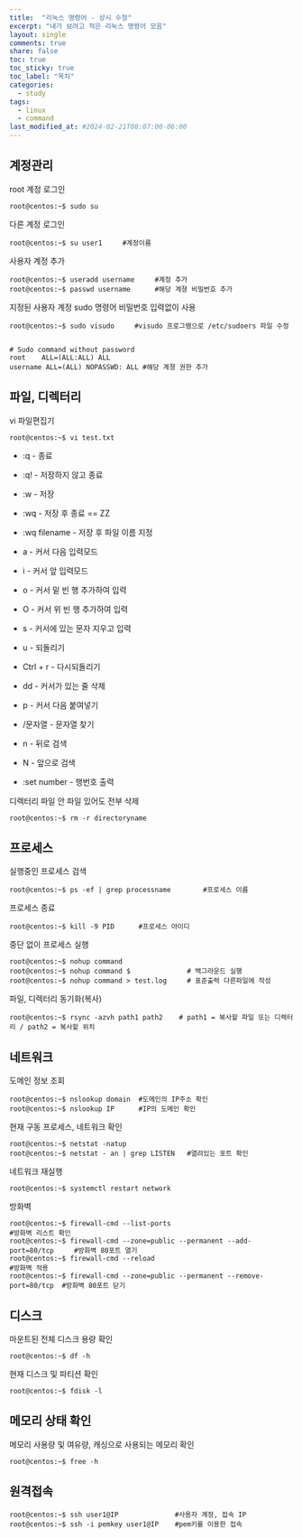 ```yaml
---
title:  "리눅스 명령어 - 상시 수정"
excerpt: "내가 보려고 적은 리눅스 명령어 모음"
layout: single
comments: true
share: false
toc: true
toc_sticky: true
toc_label: "목차"
categories:
  - study
tags:
  - linux
  - command
last_modified_at: #2024-02-21T08:07:00-06:00
---
```


## 계정관리
root 계정 로그인
```console
root@centos:~$ sudo su
```
다른 계정 로그인
```console
root@centos:~$ su user1     #계정이름
```
사용자 계정 추가
```console
root@centos:~$ useradd username     #계정 추가
root@centos:~$ passwd username      #해당 계졍 비밀번호 추가
```
지정된 사용자 계정 sudo 명령어 비밀번호 입력없이 사용
```console
root@centos:~$ sudo visudo     #visudo 프로그램으로 /etc/sudoers 파일 수정


# Sudo command without password
root    ALL=(ALL:ALL) ALL
username ALL=(ALL) NOPASSWD: ALL #해당 계졍 권한 추가
```



## 파일, 디렉터리
vi 파일편집기
```console
root@centos:~$ vi test.txt
```
* :q    - 종료
* :q!   - 저장하지 않고 종료
* :w    - 저장
* :wq   - 저장 후 종료 == ZZ
* :wq filename   - 저장 후 파일 이름 지정

* a     - 커서 다음 입력모드
* i     - 커서 앞 입력모드
* o     - 커서 밑 빈 행 추가하여 입력
* O     - 커서 위 빈 행 추가하여 입력
* s     - 커서에 있는 문자 지우고 입력

* u     - 되돌리기
* Ctrl + r  - 다시되돌리기

* dd    - 커서가 있는 줄 삭제
* p     - 커서 다음 붙여넣기

* /문자열 - 문자열 찾기
* n     - 뒤로 검색
* N     - 앞으로 검색

* :set number   - 행번호 출력

디렉터리 파일 안 파일 있어도 전부 삭제
```console
root@centos:~$ rm -r directoryname  
```

## 프로세스
실행중인 프로세스 검색
```console
root@centos:~$ ps -ef | grep processname        #프로세스 이름
```
프로세스 종료
```console
root@centos:~$ kill -9 PID      #프로세스 아이디
```
중단 없이 프로세스 실행
```console
root@centos:~$ nohup command
root@centos:~$ nohup command $              # 백그라운드 실행
root@centos:~$ nohup command > test.log     # 표준출력 다른파일에 작성
```
파일, 디렉터리 동기화(복사)
```console
root@centos:~$ rsync -azvh path1 path2    # path1 = 복사할 파일 또는 디렉터리 / path2 = 복사할 위치
```

## 네트워크
도메인 정보 조회
```console
root@centos:~$ nslookup domain  #도메인의 IP주소 확인
root@centos:~$ nslookup IP      #IP의 도메인 확인
```

현재 구동 프로세스, 네트워크 확인
```console
root@centos:~$ netstat -natup
root@centos:~$ netstat - an | grep LISTEN   #열려있는 포트 확인
```
네트워크 재실행
```console
root@centos:~$ systemctl restart network
```
방화벽
```console
root@centos:~$ firewall-cmd --list-ports                                    #방화벽 리스트 확인
root@centos:~$ firewall-cmd --zone=public --permanent --add-port=80/tcp     #방화벽 80포트 열기
root@centos:~$ firewall-cmd --reload                                        #방화벽 적용
root@centos:~$ firewall-cmd --zone=public --permanent --remove-port=80/tcp  #방화벽 80포트 닫기
```
## 디스크

마운트된 전체 디스크 용량 확인
```console
root@centos:~$ df -h
```

현재 디스크 및 파티션 확인
```console
root@centos:~$ fdisk -l
```

## 메모리 상태 확인

메모리 사용량 및 여유량, 캐싱으로 사용되는 메모리 확인
```console
root@centos:~$ free -h
```


## 원격접속
```console
root@centos:~$ ssh user1@IP              #사용자 계정, 접속 IP
root@centos:~$ ssh -i pemkey user1@IP    #pem키를 이용한 접속
```